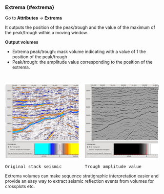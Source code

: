 ### Extrema {#extrema}

Go to **Attributes** → **Extrema**

It outputs the position of the peak/trough and the value of the maximum of the peak/trough within a moving window. 

**Output volumes**

* Extrema peak/trough: mask volume indicating with a value of 1 the position of the peak/trough
* Peak/trough: the amplitude value corresponding to the position of the extrema.
<br />


![](/assets/016_Attributes.PNG)

<pre class="tab">Original stack seismic        	Trough amplitude value</pre>


Extrema volumes can make sequence stratigraphic interpretation easier and provide an easy way to extract seismic reflection events from volumes for crossplots etc.